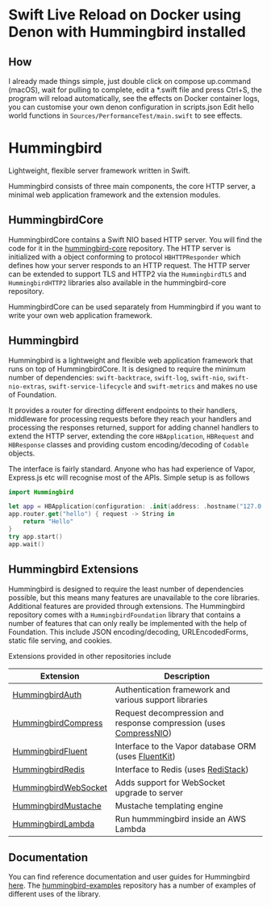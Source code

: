 # Swift Live Reload on Docker using Denon with Hummingbird installed
## How
I already made things simple, just double click on compose up.command (macOS), wait for pulling to complete, edit a *.swift file and press Ctrl+S, the program will reload automatically, see the effects on Docker container logs, you can customise your own denon configuration in scripts.json
Edit hello world functions in `Sources/PerformanceTest/main.swift` to see effects.

# Hummingbird

Lightweight, flexible server framework written in Swift.

Hummingbird consists of three main components, the core HTTP server, a minimal web application framework and the extension modules.

## HummingbirdCore

HummingbirdCore contains a Swift NIO based HTTP server. You will find the code for it in the [hummingbird-core](https://github.com/hummingbird-project/hummingbird-core) repository. The HTTP server is initialized with a object conforming to protocol `HBHTTPResponder` which defines how your server responds to an HTTP request. The HTTP server can be extended to support TLS and HTTP2 via the `HummingbirdTLS` and `HummingbirdHTTP2` libraries also available in the hummingbird-core repository.

HummingbirdCore can be used separately from Hummingbird if you want to write your own web application framework.

## Hummingbird

Hummingbird is a lightweight and flexible web application framework that runs on top of HummingbirdCore. It is designed to require the minimum number of dependencies: `swift-backtrace`, `swift-log`, `swift-nio`, `swift-nio-extras`, `swift-service-lifecycle` and `swift-metrics` and makes no use of Foundation.

It provides a router for directing different endpoints to their handlers, middleware for processing requests before they reach your handlers and processing the responses returned, support for adding channel handlers to extend the HTTP server, extending the core `HBApplication`, `HBRequest` and `HBResponse` classes and providing custom encoding/decoding of `Codable` objects.

The interface is fairly standard. Anyone who has had experience of Vapor, Express.js etc will recognise most of the APIs. Simple setup is as follows

```swift
import Hummingbird

let app = HBApplication(configuration: .init(address: .hostname("127.0.0.1", port: 8080)))
app.router.get("hello") { request -> String in
    return "Hello"
}
try app.start()
app.wait()
```

## Hummingbird Extensions

Hummingbird is designed to require the least number of dependencies possible, but this means many features are unavailable to the core libraries. Additional features are provided through extensions. The Hummingbird repository comes with a `HummingbirdFoundation` library that contains a number of features that can only really be implemented with the help of Foundation. This include JSON encoding/decoding, URLEncodedForms, static file serving, and cookies.

Extensions provided in other repositories include

| Extension | Description |
|-----------|-------------|
| [HummingbirdAuth](https://github.com/hummingbird-project/hummingbird-auth) | Authentication framework and various support libraries
| [HummingbirdCompress](https://github.com/hummingbird-project/hummingbird-compression) | Request decompression and response compression (uses [CompressNIO](https://github.com/adam-fowler/compress-nio))
| [HummingbirdFluent](https://github.com/hummingbird-project/hummingbird-fluent) | Interface to the Vapor database ORM (uses [FluentKit](https://github.com/vapor/fluent))
| [HummingbirdRedis](https://github.com/hummingbird-project/hummingbird-redis) | Interface to Redis (uses [RediStack](https://gitlab.com/mordil/RediStack))
| [HummingbirdWebSocket](https://github.com/hummingbird-project/hummingbird-websocket) | Adds support for WebSocket upgrade to server
| [HummingbirdMustache](https://github.com/hummingbird-project/hummingbird-mustache) | Mustache templating engine
| [HummingbirdLambda](https://github.com/hummingbird-project/hummingbird-lambda) | Run hummmingbird inside an AWS Lambda

## Documentation

You can find reference documentation and user guides for Hummingbird [here](https://hummingbird-project.github.io/hummingbird-docs/documentation/hummingbird/). The [hummingbird-examples](https://github.com/hummingbird-project/hummingbird-examples) repository has a number of examples of different uses of the library.
